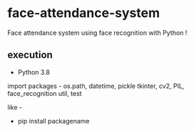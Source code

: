 # face-attendance-system

Face attendance system using face recognition with Python !

## execution

- Python 3.8

import packages - 
os.path, datetime, pickle
tkinter, cv2, PIL, face_recognition
util, test

like - 

 - pip install packagename
